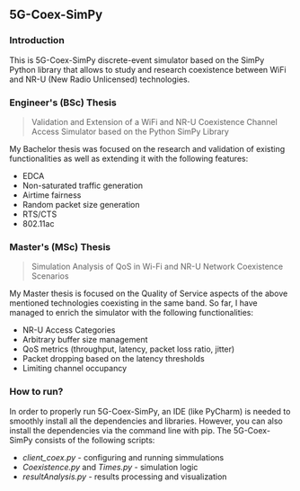 ## 5G-Coex-SimPy

### Introduction

This is 5G-Coex-SimPy discrete-event simulator based on the SimPy Python library that allows to study and research coexistence between WiFi and NR-U (New Radio Unlicensed) technologies. 

### Engineer's (BSc) Thesis 

> Validation and Extension of a WiFi and NR-U Coexistence Channel Access Simulator based on the Python SimPy Library

My Bachelor thesis was focused on the research and validation of existing functionalities as well as extending it with the following features:

- EDCA
- Non-saturated traffic generation
- Airtime fairness
- Random packet size generation
- RTS/CTS
- 802.11ac

### Master's (MSc) Thesis

> Simulation Analysis of QoS in Wi-Fi and NR-U Network Coexistence Scenarios

My Master thesis is focused on the Quality of Service aspects of the above mentioned technologies coexisting in the same band. So far, I have managed to enrich the simulator with the following functionalities:

- NR-U Access Categories
- Arbitrary buffer size management
- QoS metrics (throughput, latency, packet loss ratio, jitter)
- Packet dropping based on the latency thresholds 
- Limiting channel occupancy

### How to run?

In order to properly run 5G-Coex-SimPy, an IDE (like PyCharm) is needed to smoothly install all the dependencies and libraries. However, you can also install the dependencies via the command line with pip. The 5G-Coex-SimPy consists of the following scripts:


- *client_coex.py* - configuring and running simmulations
- *Coexistence.py* and *Times.py* - simulation logic 
- *resultAnalysis.py* - results processing and visualization 



